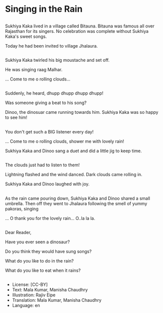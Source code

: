 # Singing in the Rain

##
Sukhiya Kaka lived in a village called Bitauna. Bitauna was famous all over Rajasthan for its singers. No celebration was complete without Sukhiya Kaka's sweet songs.

Today he had been invited to village Jhalaura.

##
Sukhiya Kaka twirled his big moustache and set off.

He was singing raag Malhar.

... Come to me o rolling clouds...

##
Suddenly, he heard, dhupp dhupp dhupp dhupp!

Was someone giving a beat to his song?

Dinoo, the dinosuar came running towards him. Sukhiya Kaka was so happy to see him!

##
You don't get such a BIG listener every day!

... Come to me o rolling clouds, shower me with lovely rain!

Sukhiya Kaka and Dinoo sang a duet and did a little jig to keep time.

##
The clouds just had to listen to them!

Lightning flashed and the wind danced. Dark clouds came rolling in.

Sukhiya Kaka and Dinoo laughed with joy.

##
As the rain came pouring down, Sukhiya Kaka and Dinoo shared a small umbrella. Then off they went to Jhalaura following the smell of yummy pakoras, singing

... O thank you for the lovely rain... O..la la la.

##
Dear Reader,

Have you ever seen a dinosaur?

Do you think they would have sung songs?

What do you like to do in the rain?

What do you like to eat when it rains?

##
* License: [CC-BY]
* Text: Mala Kumar, Manisha Chaudhry
* Illustration: Rajiv Eipe
* Translation: Mala Kumar, Manisha Chaudhry
* Language: en
